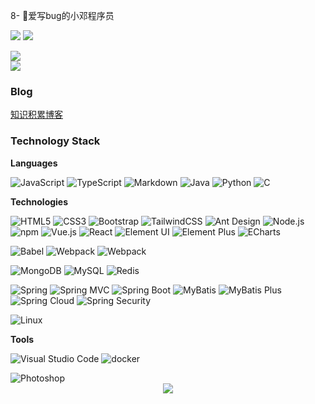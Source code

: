 8- 🔭爱写bug的小邓程序员

![](https://github-readme-stats.vercel.app/api?username=henryboom&count_private=true&show_icons=true&icon_color=0366d6&text_color=24292e&bg_color=ffffff&hide_title=true)
![](https://github-readme-stats.vercel.app/api/top-langs/?username=henryboom&layout=compact)





<!--

Here are some ideas to get you started:

- 🔭 I’m currently working on ...
- 🌱 I’m currently learning ...
- 👯 I’m looking to collaborate on ...
- 🤔 I’m looking for help with ...
- 💬 Ask me about ...
- 📫 How to reach me: ...
- 😄 Pronouns: ...

-->

<div align="left"> <img src="https://github-readme-streak-stats.herokuapp.com/?user=henryboom" /> </div>
<div align="left"> <img src="https://profile-counter.glitch.me/henryboom/count.svg" /> </div>

### Blog

 [知识积累博客](http://battle.wicp.io:8082)

### Technology Stack

**Languages**

![JavaScript](https://img.shields.io/badge/JavaScript-%23323330.svg?logo=javascript&logoColor=%23F7DF1E&style=flat-square)
![TypeScript](https://img.shields.io/badge/Typescript-%23007acc.svg?logo=typescript&logoColor=white&style=flat-square)
![Markdown](https://img.shields.io/badge/-Markdown-000?&logo=Markdown)
![Java](https://img.shields.io/badge/Java-%23ED8B00.svg?logo=java&logoColor=white&style=flat-square)
![Python](https://img.shields.io/badge/Python-%233776AB.svg?logo=python&logoColor=white&style=flat-square)
![C](https://img.shields.io/badge/C-%23A8B9CC.svg?logo=c&logoColor=white&style=flat-square)

**Technologies**

<img src="https://img.shields.io/badge/Html5-%23e34f26.svg?logo=html5&logoColor=white&style=flat-square" alt="HTML5" /> <img src="https://img.shields.io/badge/CSS3-%231572b6.svg?logo=css3&logoColor=white&style=flat-square" alt="CSS3" />  <img src="https://img.shields.io/badge/Bootstrap-%237952b3.svg?logo=bootstrap&logoColor=white&style=flat-square" alt="Bootstrap" /> <img src="https://img.shields.io/badge/Tailwindcss-%2338b2ac.svg?logo=tailwind-css&logoColor=white&style=flat-square" alt="TailwindCSS" /> <img src="https://img.shields.io/badge/ant%20design-%230170fe.svg?logo=Ant-design&logoColor=white&style=flat-square" alt="Ant Design" /> <img src="https://img.shields.io/badge/Node.js-%2343853d.svg?logo=node.js&logoColor=white&style=flat-square" alt="Node.js" /> <img src="https://img.shields.io/badge/NPM-%23cb0000.svg?logo=npm&logoColor=white&style=flat-square" alt="npm" />
 <img src="https://img.shields.io/badge/Vue.js-%2335495e.svg?logo=Vue.js&logoColor=%234fc08d&style=flat-square" alt="Vue.js" /> <img src="https://img.shields.io/badge/React-%2320232a.svg?logo=React&logoColor=%2361dafb&style=flat-square" alt="React" /> ![Element UI](https://img.shields.io/badge/ElementUI-%234095F0.svg?logo=element-ui&logoColor=white&style=flat-square)
![Element Plus](https://img.shields.io/badge/ElementPlus-%234095F0.svg?logo=element-plus&logoColor=white&style=flat-square)
![ECharts](https://img.shields.io/badge/ECharts-%234095F0.svg?logo=echarts&logoColor=white&style=flat-square)


<img src="https://img.shields.io/badge/Babel-%23323330.svg?logo=babel&logoColor=%23f9dc3e&style=flat-square" alt="Babel" /> <img src="https://img.shields.io/badge/Webpack-%231e72b3.svg?logo=Webpack&logoColor=white&style=flat-square" alt="Webpack" /> 
<img src="https://img.shields.io/badge/Vite-%23000000.svg?logo=vite&logoColor=blue&style=flat-square" alt="Webpack" >

<img src="https://img.shields.io/badge/Mongodb-%234ea94b.svg?logo=Mongodb&logoColor=white&style=flat-square" alt="MongoDB" /> <img src="https://img.shields.io/badge/Mysql-%234479a1.svg?logo=MySQL&logoColor=white&style=flat-square" alt="MySQL" /> <img src="https://img.shields.io/badge/Redis-%23a51f17.svg?logo=redis&logoColor=white&style=flat-square" alt="Redis" />

![Spring](https://img.shields.io/badge/Spring-%236DB33F.svg?logo=spring&logoColor=white&style=flat-square)
![Spring MVC](https://img.shields.io/badge/SpringMVC-%236DB33F.svg?logo=spring&logoColor=white&style=flat-square)
![Spring Boot](https://img.shields.io/badge/SpringBoot-%236DB33F.svg?logo=spring-boot&logoColor=white&style=flat-square)
![MyBatis](https://img.shields.io/badge/MyBatis-%23E44D27.svg?logo=MyBatis&logoColor=white&style=flat-square)
![MyBatis Plus](https://img.shields.io/badge/MyBatisPlus-%23E44D27.svg?logo=MyBatis&logoColor=white&style=flat-square)
![Spring Cloud](https://img.shields.io/badge/SpringCloud-%236DB33F.svg?logo=spring&logoColor=white&style=flat-square)
![Spring Security](https://img.shields.io/badge/SpringSecurity-%236DB33F.svg?logo=spring&logoColor=white&style=flat-square)

![Linux](https://img.shields.io/badge/Linux-%23FCC624.svg?logo=linux&logoColor=white&style=flat-square)

**Tools**

<img src="https://img.shields.io/badge/Visual%20studio%20code-%230078d7.svg?logo=visual-studio-code&logoColor=white&style=flat-square" alt="Visual Studio Code" /> <img src="https://img.shields.io/badge/Github-%23000000.svg?logo=github&logoColor=white&style=flat-square" alt="docker" /> 

<img src="https://img.shields.io/badge/Photoshop-%2331a8ff.svg?logo=adobe-photoshop&logoColor=white&style=flat-square" alt="Photoshop" />

<div align="center"> <img src="https://github-readme-activity-graph.vercel.app/graph?username=henryboom&theme=xcode" /> </div>

